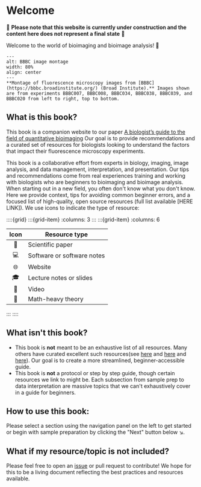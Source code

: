 # Welcome

🚧 **Please note that this website is currently under construction and the content here does not represent a final state** 🚧

Welcome to the world of bioimaging and bioimage analysis! 🎉
```{figure} ./BBBC_montage.png
---
alt: BBBC image montage
width: 80%
align: center
---
**Montage of fluorescence microscopy images from [BBBC](https://bbbc.broadinstitute.org/) (Broad Institute).** Images shown are from experiments BBBC007, BBBC008, BBBC034, BBBC038, BBBC039, and BBBC020 from left to right, top to bottom.
```
## What is this book?

This book is a companion website to our paper [A biologist’s guide to the field of quantitative bioimaging](https://doi.org/10.5281/zenodo.7439283) Our goal is to provide recommendations and a curated set of resources for biologists looking to understand the factors that impact their fluorescence microscopy experiments.

This book is a collaborative effort from experts in biology, imaging, image analysis, and data management, interpretation, and presentation. Our tips and recommendations come from real experiences training and working with biologists who are beginners to bioimaging and bioimage analysis. When starting out in a new field, you often don't know what you don't know. Here we provide context, tips for avoiding common beginner errors, and a focused list of high-quality, open source resources (full list available [HERE LINK]). We use icons to indicate the type of resource:

::::{grid}
:::{grid-item}
:columns: 3
:::
:::{grid-item}
:columns: 6

| **Icon** | **Resource type**          |
|:--------:|----------------------------|
|   📄     | Scientific paper           |
|   💻     | Software or software notes |
|   🌐     | Website                    |
|   🎓     | Lecture notes or slides    |
|   🎥     | Video                      |
|   🔢     | Math-heavy theory          |

:::
::::

## What **isn't** this book?

* This book is **not** meant to be an exhaustive list of all resources. Many others have curated excellent such resources(see [here](https://febs.onlinelibrary.wiley.com/doi/10.1002/1873-3468.14451) and [here](https://www.bioimagingnorthamerica.org/training-education-resources/) and [here](https://biii.eu/)). Our goal is to create a more streamlined, beginner-accessible guide.
* This book is **not** a protocol or step by step guide, though certain resources we link to might be. Each subsection from sample prep to data interpretation are massive topics that we can't exhaustively cover in a guide for beginners.


## How to use this book:
Please select a section using the navigation panel on the left to get started or begin with sample preparation by clicking the "Next" button below ↘️.

## What if my resource/topic is not included?
Please feel free to open an [issue](https://github.com/broadinstitute/MicroscopyForBeginnersReferenceGuide/issues) or pull request to contribute! We hope for this to be a living document reflecting the best practices and resources available.
